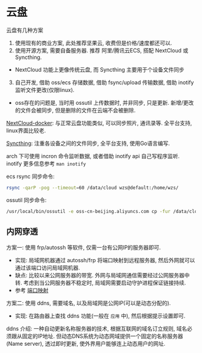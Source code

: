 # 云盘

云盘有几种方案
1. 使用现有的商业方案, 此处推荐坚果云, 收费但是价格/速度都还可以.
2. 使用开源方案, 需要自备服务器. 推荐 阿里/腾讯云ECS, 搭配 NextCloud 或 Syncthing.
  - NextCloud 功能上更像传统云盘, 而 Syncthing 主要用于个设备文件同步
3. 自己开发, 借助 oss/ecs 存储数据, 借助 fsync/upload 传输数据, 借助 inotify 监听文件更改(仅限linux).
  - oss存在的问题是, 当时用 ossutil 上传数据时, 并非同步, 只是更新. 新增/更改的文件会被同步, 但是删除的文件在云端不会被删除.

[NextCloud-docker](https://github.com/nextcloud/docker): 与正常云盘功能类似, 可以同步照片, 通讯录等. 全平台支持, linux界面比较老.

[Syncthing](https://github.com/syncthing/syncthing): 注重各设备之间的文件同步, 全平台支持, 使用Go语言编写.

arch 下可使用 incron 命令监听数据, 或者借助 inotify api 自己写程序监听. inotify 更多信息参考 `man inotify`

ecs rsync 同步命令:
```Bash
rsync -qarP -pog --timeout=60 /data/cloud wzs@default:/home/wzs/
```

ossutil 同步命令:
```Bash
/usr/local/bin/ossutil -e oss-cn-beijing.aliyuncs.com cp -fur /data/cloud/ oss://cloud
```

## 内网穿透

方案一: 使用 frp/autossh 等软件, 仅需一台有公网IP的服务器即可.
- 实现: 局域网机器通过 autossh/frp 将端口映射到远程服务器, 然后外网就可以通过该端口访问局域网机器.
- 缺点: 比较以来公网服务器的带宽. 外网与局域网通信需要经过公网服务器中转. 考虑到当公网服务器不稳定时, 局域网需要启动守护进程保证链接持续.
- 参考 [端口映射](/doc/port-mapping.md)

方案二: 使用 ddns, 需要域名, 以及局域网是公网IP(可以是动态分配的).
- 实现: 在路由器上查找 ddns 功能(一般在 `应用` 中), 然后根据提示设置即可.

ddns 介绍: 一种自动更新名称服务器的技术, 根据互联网的域名订立规则, 域名必须跟从固定的IP地址. 但动态DNS系统为动态网域提供一个固定的名称服务器(Name server), 透过即时更新, 使外界用户能够连上动态用户的网址.

